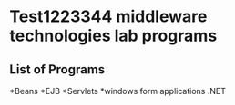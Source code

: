 Test1223344 middleware technologies lab programs
===
List of Programs
-------------

*Beans
*EJB
*Servlets
*windows form applications .NET
